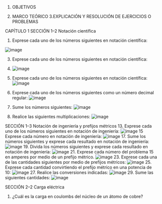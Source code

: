 
1. OBJETIVOS


2. MARCO TEÓRICO
3.EXPLICACIÓN Y RESOLUCIÓN DE EJERCICIOS O PROBLEMAS

CAPÍTULO 1
SECCIÓN 1–2 Notación científica

1.	Exprese cada uno de los números siguientes en notación científica:

![image](https://user-images.githubusercontent.com/117738904/201251368-6b50055c-890e-412c-ab59-242a696613eb.png)

3.	Exprese cada uno de los números siguientes en notación científica:
	
5.	![image](https://user-images.githubusercontent.com/117738904/201251450-40a9c55b-7a02-4c36-be50-1e482c9100ac.png)

5.	Exprese cada uno de los números siguientes en notación científica:
![image](https://user-images.githubusercontent.com/117738904/201251612-5f61468f-fb52-4576-a66a-dcb2e154ccff.png)
7.	Exprese cada uno de los números siguientes como un número decimal regular:
![image](https://user-images.githubusercontent.com/117738904/201251666-32fba519-7c2f-49af-ae81-05f589f73d4d.png)
9.	Sume los números siguientes:
![image](https://user-images.githubusercontent.com/117738904/201251738-dd5456fa-00a0-48e4-b2a4-766f6412b5d9.png)
11.	Realice las siguientes multiplicaciones:
![image](https://user-images.githubusercontent.com/117738904/201251903-b95a9348-29f4-4cd6-8858-df5436e05204.png)

SECCIÓN 1–3 Notación de ingeniería y prefijos métricos
13.  Exprese cada uno de los números siguientes en notación de ingeniería:
![image](https://user-images.githubusercontent.com/117738904/201252033-336783d2-46a7-4efe-862e-f5e2ad4ef3ab.png)
 15 Exprese cada número en notación de ingeniería:
 ![image](https://user-images.githubusercontent.com/117738904/201252067-88a211a9-f2d4-4f82-9ba1-59de422193b4.png)
17.   Sume los números siguientes y exprese cada resultado en notación de ingeniería:
![image](https://user-images.githubusercontent.com/117738904/201252125-ce762256-5521-453e-a61d-9c353c1641b4.png)
19. Divida los números siguientes y exprese cada resultado en notación de ingeniería:
![image](https://user-images.githubusercontent.com/117738904/201252163-778084b7-f3f5-48df-a3e3-635c9beb71e5.png)
21. Exprese cada número del problema 15 en amperes por medio de un prefijo métrico.
![image](https://user-images.githubusercontent.com/117738904/201252219-d683d03f-e6e9-4227-8072-5e05c00df009.png)
23.  Exprese cada una de las cantidades siguientes por medio de prefijos métricos:
![image](https://user-images.githubusercontent.com/117738904/201252420-b55b3b14-c27e-4ba7-808c-5d062c8a67b5.png)
25.   Exprese cada cantidad convirtiendo el prefijo métrico en una potencia de 10:
![image](https://user-images.githubusercontent.com/117738904/201252525-2a5becf2-866c-4c62-9366-7b760e96dd05.png)
27. Realice las conversiones indicadas:
![image](https://user-images.githubusercontent.com/117738904/201252611-4ba9b006-a3c1-476c-9f91-464fae7bc605.png)
29.  Sume las siguientes cantidades:
![image](https://user-images.githubusercontent.com/117738904/201252669-f843705e-7126-4258-b301-30c38acc727e.png)


SECCIÓN 2–2 Carga eléctrica
1.	¿Cuál es la carga en coulombs del núcleo de un átomo de cobre?


   
